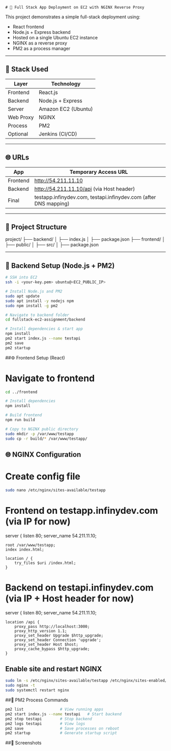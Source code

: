     # 🚀 Full Stack App Deployment on EC2 with NGINX Reverse Proxy

This project demonstrates a simple full-stack deployment using:
- React frontend
- Node.js + Express backend
- Hosted on a single Ubuntu EC2 instance
- NGINX as a reverse proxy
- PM2 as a process manager

---

## 🧱 Stack Used

| Layer     | Technology           |
|-----------|----------------------|
| Frontend  | React.js             |
| Backend   | Node.js + Express    |
| Server    | Amazon EC2 (Ubuntu)  |
| Web Proxy | NGINX                |
| Process   | PM2                  |
| Optional  | Jenkins (CI/CD)      |

---

## 🌐 URLs

| App      | Temporary Access URL                     |
|----------|------------------------------------------|
| Frontend | http://54.211.11.10                      |
| Backend  | http://54.211.11.10/api (via Host header) |
| Final    | testapp.infinydev.com, testapi.infinydev.com (after DNS mapping)

---

## 📂 Project Structure

project/
├── backend/
│ ├── index.js
│ ├── package.json
├── frontend/
│ ├── public/
│ ├── src/
│ ├── package.json



---


## 🔧 Backend Setup (Node.js + PM2)


```bash
# SSH into EC2
ssh -i <your-key.pem> ubuntu@<EC2_PUBLIC_IP>

# Install Node.js and PM2
sudo apt update
sudo apt install -y nodejs npm
sudo npm install -g pm2

# Navigate to backend folder
cd fullstack-ec2-assignment/backend

# Install dependencies & start app
npm install
pm2 start index.js --name testapi
pm2 save
pm2 startup
```
##⚙️ Frontend Setup (React)

# Navigate to frontend
```sh
cd ../frontend

# Install dependencies
npm install

# Build frontend
npm run build

# Copy to NGINX public directory
sudo mkdir -p /var/www/testapp
sudo cp -r build/* /var/www/testapp/
```
## 🌐 NGINX Configuration

# Create config file
```sh
sudo nano /etc/nginx/sites-available/testapp
```
# Frontend on testapp.infinydev.com (via IP for now)
server {
    listen 80;
    server_name 54.211.11.10;

    root /var/www/testapp;
    index index.html;

    location / {
        try_files $uri /index.html;
    }


# Backend on testapi.infinydev.com (via IP + Host header for now)
server {
    listen 80;
    server_name 54.211.11.10;

    location /api {
        proxy_pass http://localhost:3000;
        proxy_http_version 1.1;
        proxy_set_header Upgrade $http_upgrade;
        proxy_set_header Connection 'upgrade';
        proxy_set_header Host $host;
        proxy_cache_bypass $http_upgrade;
    }



## Enable site and restart NGINX
```bash
sudo ln -s /etc/nginx/sites-available/testapp /etc/nginx/sites-enabled/
sudo nginx -t
sudo systemctl restart nginx
```
##🚦 PM2 Process Commands

```bash
pm2 list                # View running apps
pm2 start index.js --name testapi   # Start backend
pm2 stop testapi        # Stop backend
pm2 logs testapi        # View logs
pm2 save                # Save processes on reboot
pm2 startup             # Generate startup script
```
##📸 Screenshots


